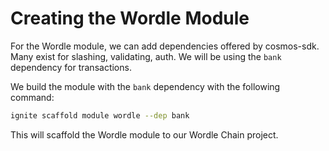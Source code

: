 # Creating the Wordle Module

For the Wordle module, we can add dependencies offered by cosmos-sdk.
Many exist for slashing, validating, auth. We will be using
the `bank` dependency for transactions.

We build the module with the `bank` dependency with the following command:

```sh
ignite scaffold module wordle --dep bank
```

This will scaffold the Wordle module to our Wordle Chain project.
